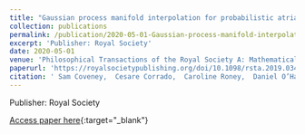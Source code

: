 ```yaml
---
title: "Gaussian process manifold interpolation for probabilistic atrial activation maps and uncertain conduction velocity"
collection: publications
permalink: /publication/2020-05-01-Gaussian-process-manifold-interpolation-for-probabilistic-atrial-activation-maps-and-uncertain-conduction-velocity
excerpt: 'Publisher: Royal Society'
date: 2020-05-01
venue: 'Philosophical Transactions of the Royal Society A: Mathematical, Physical and Engineering Sciences'
paperurl: 'https://royalsocietypublishing.org/doi/10.1098/rsta.2019.0345'
citation: ' Sam Coveney,  Cesare Corrado,  Caroline Roney,  Daniel O’Hare,  Steven Williams,  Mark O’Neill,  Steven Niederer,  Richard Clayton,  Jeremy Oakley,  Richard Wilkinson, &quot;Gaussian process manifold interpolation for probabilistic atrial activation maps and uncertain conduction velocity.&quot; Philosophical Transactions of the Royal Society A: Mathematical, Physical and Engineering Sciences, 2020.'
---
```

Publisher: Royal Society

[Access paper here](https://royalsocietypublishing.org/doi/10.1098/rsta.2019.0345){:target="_blank"}
